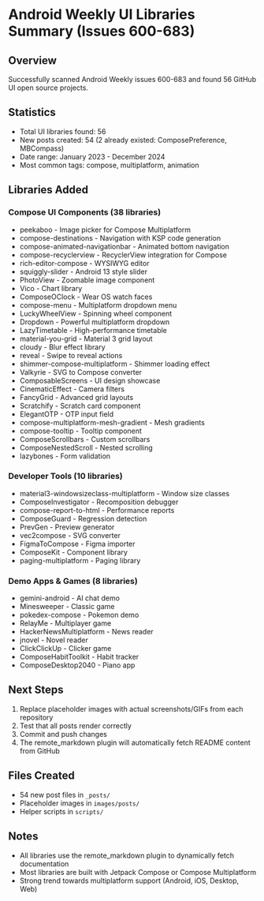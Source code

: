 # Android Weekly UI Libraries Summary (Issues 600-683)

## Overview
Successfully scanned Android Weekly issues 600-683 and found 56 GitHub UI open source projects.

## Statistics
- Total UI libraries found: 56
- New posts created: 54 (2 already existed: ComposePreference, MBCompass)
- Date range: January 2023 - December 2024
- Most common tags: compose, multiplatform, animation

## Libraries Added

### Compose UI Components (38 libraries)
- peekaboo - Image picker for Compose Multiplatform
- compose-destinations - Navigation with KSP code generation
- compose-animated-navigationbar - Animated bottom navigation
- compose-recyclerview - RecyclerView integration for Compose
- rich-editor-compose - WYSIWYG editor
- squiggly-slider - Android 13 style slider
- PhotoView - Zoomable image component
- Vico - Chart library
- ComposeOClock - Wear OS watch faces
- compose-menu - Multiplatform dropdown menu
- LuckyWheelView - Spinning wheel component
- Dropdown - Powerful multiplatform dropdown
- LazyTimetable - High-performance timetable
- material-you-grid - Material 3 grid layout
- cloudy - Blur effect library
- reveal - Swipe to reveal actions
- shimmer-compose-multiplatform - Shimmer loading effect
- Valkyrie - SVG to Compose converter
- ComposableScreens - UI design showcase
- CinematicEffect - Camera filters
- FancyGrid - Advanced grid layouts
- Scratchify - Scratch card component
- ElegantOTP - OTP input field
- compose-multiplatform-mesh-gradient - Mesh gradients
- compose-tooltip - Tooltip component
- ComposeScrollbars - Custom scrollbars
- ComposeNestedScroll - Nested scrolling
- lazybones - Form validation

### Developer Tools (10 libraries)
- material3-windowsizeclass-multiplatform - Window size classes
- ComposeInvestigator - Recomposition debugger
- compose-report-to-html - Performance reports
- ComposeGuard - Regression detection
- PrevGen - Preview generator
- vec2compose - SVG converter
- FigmaToCompose - Figma importer
- ComposeKit - Component library
- paging-multiplatform - Paging library

### Demo Apps & Games (8 libraries)
- gemini-android - AI chat demo
- Minesweeper - Classic game
- pokedex-compose - Pokemon demo
- RelayMe - Multiplayer game
- HackerNewsMultiplatform - News reader
- jnovel - Novel reader
- ClickClickUp - Clicker game
- ComposeHabitToolkit - Habit tracker
- ComposeDesktop2040 - Piano app

## Next Steps
1. Replace placeholder images with actual screenshots/GIFs from each repository
2. Test that all posts render correctly
3. Commit and push changes
4. The remote_markdown plugin will automatically fetch README content from GitHub

## Files Created
- 54 new post files in `_posts/`
- Placeholder images in `images/posts/`
- Helper scripts in `scripts/`

## Notes
- All libraries use the remote_markdown plugin to dynamically fetch documentation
- Most libraries are built with Jetpack Compose or Compose Multiplatform
- Strong trend towards multiplatform support (Android, iOS, Desktop, Web)